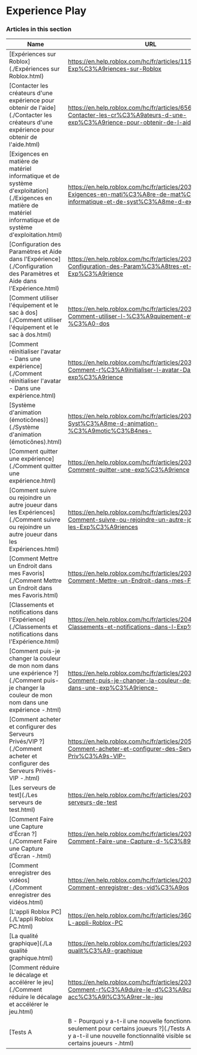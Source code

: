 # Experience Play  
### Articles in this section
Name|URL
-|-
[Expériences sur Roblox](./Expériences sur Roblox.html) |https://en.help.roblox.com/hc/fr/articles/115004734603-Exp%C3%A9riences-sur-Roblox
[Contacter les créateurs d'une expérience pour obtenir de l'aide](./Contacter les créateurs d'une expérience pour obtenir de l'aide.html) |https://en.help.roblox.com/hc/fr/articles/6566665691924-Contacter-les-cr%C3%A9ateurs-d-une-exp%C3%A9rience-pour-obtenir-de-l-aide
[Exigences en matière de matériel informatique et de système d'exploitation](./Exigences en matière de matériel informatique et de système d'exploitation.html) |https://en.help.roblox.com/hc/fr/articles/203312800-Exigences-en-mati%C3%A8re-de-mat%C3%A9riel-informatique-et-de-syst%C3%A8me-d-exploitation
[Configuration des Paramètres et Aide dans l'Expérience](./Configuration des Paramètres et Aide dans l'Expérience.html) |https://en.help.roblox.com/hc/fr/articles/203314230-Configuration-des-Param%C3%A8tres-et-Aide-dans-l-Exp%C3%A9rience
[Comment utiliser l'équipement et le sac à dos](./Comment utiliser l'équipement et le sac à dos.html) |https://en.help.roblox.com/hc/fr/articles/203314280-Comment-utiliser-l-%C3%A9quipement-et-le-sac-%C3%A0-dos
[Comment réinitialiser l'avatar - Dans une expérience](./Comment réinitialiser l'avatar - Dans une expérience.html) |https://en.help.roblox.com/hc/fr/articles/203314290-Comment-r%C3%A9initialiser-l-avatar-Dans-une-exp%C3%A9rience
[Système d'animation (émoticônes)](./Système d'animation (émoticônes).html) |https://en.help.roblox.com/hc/fr/articles/203314300-Syst%C3%A8me-d-animation-%C3%A9motic%C3%B4nes-
[Comment quitter une expérience](./Comment quitter une expérience.html) |https://en.help.roblox.com/hc/fr/articles/203314240-Comment-quitter-une-exp%C3%A9rience
[Comment suivre ou rejoindre un autre joueur dans les Expériences](./Comment suivre ou rejoindre un autre joueur dans les Expériences.html) |https://en.help.roblox.com/hc/fr/articles/203314220-Comment-suivre-ou-rejoindre-un-autre-joueur-dans-les-Exp%C3%A9riences
[Comment Mettre un Endroit dans mes Favoris](./Comment Mettre un Endroit dans mes Favoris.html) |https://en.help.roblox.com/hc/fr/articles/203313670-Comment-Mettre-un-Endroit-dans-mes-Favoris
[Classements et notifications dans l'Expérience](./Classements et notifications dans l'Expérience.html) |https://en.help.roblox.com/hc/fr/articles/204343250-Classements-et-notifications-dans-l-Exp%C3%A9rience
[Comment puis-je changer la couleur de mon nom dans une expérience ?](./Comment puis-je changer la couleur de mon nom dans une expérience -.html) |https://en.help.roblox.com/hc/fr/articles/203314200-Comment-puis-je-changer-la-couleur-de-mon-nom-dans-une-exp%C3%A9rience-
[Comment acheter et configurer des Serveurs Privés/VIP ?](./Comment acheter et configurer des Serveurs Privés-VIP -.html) |https://en.help.roblox.com/hc/fr/articles/205345050-Comment-acheter-et-configurer-des-Serveurs-Priv%C3%A9s-VIP-
[Les serveurs de test](./Les serveurs de test.html) |https://en.help.roblox.com/hc/fr/articles/203314170-Les-serveurs-de-test
[Comment Faire une Capture d’Écran ?](./Comment Faire une Capture d’Écran -.html) |https://en.help.roblox.com/hc/fr/articles/203314160-Comment-Faire-une-Capture-d-%C3%89cran-
[Comment enregistrer des vidéos](./Comment enregistrer des vidéos.html) |https://en.help.roblox.com/hc/fr/articles/203314190-Comment-enregistrer-des-vid%C3%A9os
[L'appli Roblox PC](./L'appli Roblox PC.html) |https://en.help.roblox.com/hc/fr/articles/360054053812-L-appli-Roblox-PC
[La qualité graphique](./La qualité graphique.html) |https://en.help.roblox.com/hc/fr/articles/203314310-La-qualit%C3%A9-graphique
[Comment réduire le décalage et accélérer le jeu](./Comment réduire le décalage et accélérer le jeu.html) |https://en.help.roblox.com/hc/fr/articles/203314150-Comment-r%C3%A9duire-le-d%C3%A9calage-et-acc%C3%A9l%C3%A9rer-le-jeu
[Tests A|B - Pourquoi y a-t-il une nouvelle fonctionnalité visible seulement pour certains joueurs ?](./Tests A-B - Pourquoi y a-t-il une nouvelle fonctionnalité visible seulement pour certains joueurs -.html) |https://en.help.roblox.com/hc/fr/articles/203312530-Tests-A-B-Pourquoi-y-a-t-il-une-nouvelle-fonctionnalit%C3%A9-visible-seulement-pour-certains-joueurs-